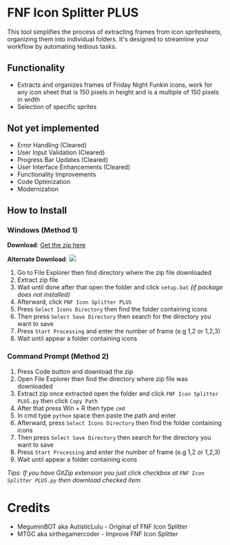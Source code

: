 # FNF Icon Splitter PLUS
This tool simplifies the process of extracting frames from icon spritesheets, organizing them into individual folders. 
It's designed to streamline your workflow by automating tedious tasks.

## Functionality
* Extracts and organizes frames of Friday Night Funkin icons, work for any icon sheet that is 150 pixels in height and is a multiple of 150 pixels in width
* Selection of specific sprites

## Not yet implemented
* Error Handling (Cleared)
* User Input Validation (Cleared)
* Progress Bar Updates (Cleared)
* User Interface Enhancements (Cleared)
* Functionality Improvements
* Code Optimization
* Modernization

## How to Install
### Windows (Method 1)
**Download**: [Get the zip here](https://github.com/sirthegamercoder/FNF-Icon-Splitter-PLUS/releases)

**Alternate Download**:
<a href="https://gamebanana.com/tools/19303"><img src="https://gamebanana.com/tools/embeddables/19303?type=large"/></a>
1. Go to File Explorer then find directory where the zip file downloaded
2. Extract zip file
3. Wait until done after that open the folder and click `setup.bat` *(if package does not installed)*
4. Afterward, click `FNF Icon Splitter PLUS`
5. Press `Select Icons Directory` then find the folder containing icons
7. Then press `Select Save Directory` then search for the directory you want to save
8. Press `Start Processing` and enter the number of frame (e.g 1,2 or 1,2,3)
9. Wait until appear a folder containing icons

### Command Prompt (Method 2)
1. Press Code button and download the zip
2. Open File Explorer then find the directory where zip file was downloaded
3. Extract zip once extracted open the folder and click `FNF Icon Splitter PLUS.py` then click `Copy Path`
4. After that press Win + R then type `cmd`
5. In cmd type `python` space then paste the path and enter
6. Afterward, press `Select Icons Directory` then find the folder containing icons
7. Then press `Select Save Directory` then search for the directory you want to save
8. Press `Start Processing` and enter the number of frame (e.g 1,2 or 1,2,3)
9. Wait until appear a folder containing icons

*Tips: If you have GitZip extension you just click checkbox at `FNF Icon Splitter PLUS.py` then download checked item*

# Credits
* MeguminBOT aka AutisticLulu - Original of FNF Icon Splitter
* MTGC aka sirthegamercoder - Improve FNF Icon Splitter
